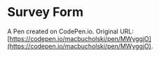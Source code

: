 # Survey Form

A Pen created on CodePen.io. Original URL: [https://codepen.io/macbucholski/pen/MWyggjO](https://codepen.io/macbucholski/pen/MWyggjO).


